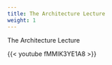 ```yaml
---
title: The Architecture Lecture
weight: 1
---
```

The Architecture Lecture

{{< youtube fMMIK3YE1A8 >}}